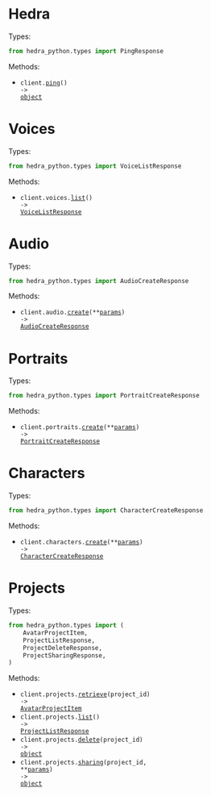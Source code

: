 # Hedra

Types:

```python
from hedra_python.types import PingResponse
```

Methods:

- <code title="get /ping">client.<a href="./src/hedra_python/_client.py">ping</a>() -> <a href="./src/hedra_python/types/ping_response.py">object</a></code>

# Voices

Types:

```python
from hedra_python.types import VoiceListResponse
```

Methods:

- <code title="get /v1/voices">client.voices.<a href="./src/hedra_python/resources/voices.py">list</a>() -> <a href="./src/hedra_python/types/voice_list_response.py">VoiceListResponse</a></code>

# Audio

Types:

```python
from hedra_python.types import AudioCreateResponse
```

Methods:

- <code title="post /v1/audio">client.audio.<a href="./src/hedra_python/resources/audio.py">create</a>(\*\*<a href="src/hedra_python/types/audio_create_params.py">params</a>) -> <a href="./src/hedra_python/types/audio_create_response.py">AudioCreateResponse</a></code>

# Portraits

Types:

```python
from hedra_python.types import PortraitCreateResponse
```

Methods:

- <code title="post /v1/portrait">client.portraits.<a href="./src/hedra_python/resources/portraits.py">create</a>(\*\*<a href="src/hedra_python/types/portrait_create_params.py">params</a>) -> <a href="./src/hedra_python/types/portrait_create_response.py">PortraitCreateResponse</a></code>

# Characters

Types:

```python
from hedra_python.types import CharacterCreateResponse
```

Methods:

- <code title="post /v1/characters">client.characters.<a href="./src/hedra_python/resources/characters.py">create</a>(\*\*<a href="src/hedra_python/types/character_create_params.py">params</a>) -> <a href="./src/hedra_python/types/character_create_response.py">CharacterCreateResponse</a></code>

# Projects

Types:

```python
from hedra_python.types import (
    AvatarProjectItem,
    ProjectListResponse,
    ProjectDeleteResponse,
    ProjectSharingResponse,
)
```

Methods:

- <code title="get /v1/projects/{project_id}">client.projects.<a href="./src/hedra_python/resources/projects.py">retrieve</a>(project_id) -> <a href="./src/hedra_python/types/avatar_project_item.py">AvatarProjectItem</a></code>
- <code title="get /v1/projects">client.projects.<a href="./src/hedra_python/resources/projects.py">list</a>() -> <a href="./src/hedra_python/types/project_list_response.py">ProjectListResponse</a></code>
- <code title="delete /v1/projects/{project_id}">client.projects.<a href="./src/hedra_python/resources/projects.py">delete</a>(project_id) -> <a href="./src/hedra_python/types/project_delete_response.py">object</a></code>
- <code title="post /v1/projects/{project_id}/sharing">client.projects.<a href="./src/hedra_python/resources/projects.py">sharing</a>(project_id, \*\*<a href="src/hedra_python/types/project_sharing_params.py">params</a>) -> <a href="./src/hedra_python/types/project_sharing_response.py">object</a></code>
